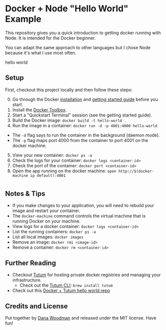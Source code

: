 # Docker + Node "Hello World" Example

This repository gives you a quick introduction to getting docker running with Node. It is intended for the Docker beginner.

You can adapt the same approach to other languages but I chose Node because it's what I use most often.

hello world
## Setup

First, checkout this project locally and then follow these steps:

0. Go through the Docker [installation](https://docs.docker.com/installation/) and [getting started guide](https://docs.docker.com/mac/started/) before you start.
1. Install the [Docker Toolbox](https://www.docker.com/docker-toolbox).
2. Start a "Quickstart Terminal" session (see the getting started guide).
3. Build the Docker image: `docker build -t hello-world .`
4. Run the image in a container: `docker run -d -p 4001:4000 hello-world`
  - The `-d` flag says to run the container in the background (daemon mode).
  - The `-p` flag maps port 4000 from the container to port 4001 on the docker machine.
5. View your new container: `docker ps -a`
6. Check the logs for your container: `docker logs <container-id>`
7. Check the port of the container: `docker port <container-id>`
8. Open the app running on the docker machine: `open http://$(docker-machine ip default):4001`

#
## Notes & Tips

- If you make changes to your application, you will need to rebuild your image and restart your container.
- The `docker-machine` command controls the virtual machine that is running Docker on your machine.
- View logs for a docker container: `docker logs <container-id>`
- List the running containers: `docker ps -a`
- List all local images: `docker images`
- Remove an image: `docker rmi <image-id>`
- Remove a container: `docker rm <container-id>`


## Further Reading

- Checkout [Tutum](http://tutum.co) for hosting private docker registries and managing your infrastructure.
  - Check out the [Tutum CLI](https://github.com/tutumcloud/cli): `brew install tutum`
- Check out this [Docker + Tutum hello world repo](https://github.com/tutumcloud/hello-world)


## Credits and License

Put together by [Dana Woodman](mailto:dana@danawoodman.com) and released under the MIT license. Have fun!
